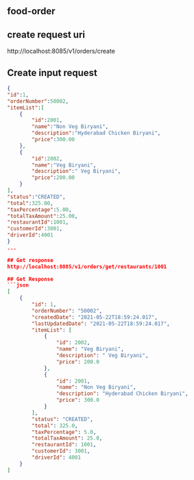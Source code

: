 ## food-order

## create request uri
http://localhost:8085/v1/orders/create

## Create input request
```json
{
"id":1,
"orderNumber":50002,
"itemList":[
    {
        "id":2001,
        "name":"Non Veg Biryani",
        "description":"Hyderabad Chicken Biryani",
        "price":300.00
    },
    {
        "id":2002,
        "name":"Veg Biryani",
        "description":" Veg Biryani",
        "price":200.00
    }
],
"status":"CREATED",
"total":325.00,
"taxPercentage":5.00,
"totalTaxAmount":25.00,
"restaurantId":1001,
"customerId":3001,
"driverId":4001
}
...

## Get response
http://localhost:8085/v1/orders/get/restaurants/1001

## Get Response
```json
[
    {
        "id": 1,
        "orderNumber": "50002",
        "createdDate": "2021-05-22T18:59:24.017",
        "lastUpdatedDate": "2021-05-22T18:59:24.017",
        "itemList": [
            {
                "id": 2002,
                "name": "Veg Biryani",
                "description": " Veg Biryani",
                "price": 200.0
            },
            {
                "id": 2001,
                "name": "Non Veg Biryani",
                "description": "Hyderabad Chicken Biryani",
                "price": 300.0
            }
        ],
        "status": "CREATED",
        "total": 325.0,
        "taxPercentage": 5.0,
        "totalTaxAmount": 25.0,
        "restaurantId": 1001,
        "customerId": 3001,
        "driverId": 4001
    }
]
```
